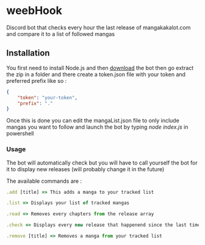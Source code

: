 # weebHook

Discord bot that checks every hour the last release of mangakakalot.com and compare it to a list of followed mangas

## Installation

You first need to install Node.js and then [download](https://github.com/Elynejs/weebHook/archive/master.zip) the bot
then go extract the zip in a folder and there create a token.json file with your token and preferred prefix like so :

```json
{
    "token": "your-token",
    "prefix": "."
}
```

Once this is done you can edit the mangaList.json file to only include mangas you want to follow and launch the bot by typing
*node index.js* in powershell

### Usage

The bot will automatically check but you will have to call yourself the bot for it to display new releases (will probably change it in the future)

The available commands are :

```discord.js
.add [title] => This adds a manga to your tracked list

.list => Displays your list of tracked mangas

.read => Removes every chapters from the release array

.check => Displays every new release that happenend since the last time you used the read command

.remove [title] => Removes a manga from your tracked list
```
